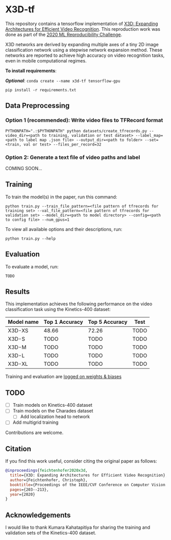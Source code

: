 # X3D-tf

This repository contains a tensorflow implementation of [X3D: Expanding Architectures for Efficient Video Recognition](https://arxiv.org/abs/2004.04730). This reproduction work was done as part of the [2020 ML Reproducibility Challenge](https://paperswithcode.com/rc2020).

X3D networks are derived by expanding multiple axes of a tiny 2D image classification network using a stepwise network expansion method.
These networks are reported to achieve high accuracy on video recognition tasks, even in mobile computational regimes.

**To install requirements**:

***Optional***: ```conda create --name x3d-tf tensorflow-gpu```

```setup
pip install -r requirements.txt
```
## Data Preprocessing
### Option 1 (recommended): Write video files to TFRecord format
```create tfrecord
PYTHONPATH=".:$PYTHONPATH" python datasets/create_tfrecords.py --video_dir=<path to training, validation or test dataset> --label_map=<path to label map .json file> --output_dir=<path to folder> --set=<train, val or test> --files_per_record=32
```
### Option 2: Generate a text file of video paths and label
COMING SOON...

## Training

To train the model(s) in the paper, run this command:

```train
python train.py --train_file_pattern=<file pattern of tfrecords for training set> --val_file_pattern=<file pattern of tfrecords for validation set> --model_dir=<path to model directory> --config=<path to config file> --num_gpus=1
```

To view all available options and their descriptions, run:

```help
python train.py --help
```

## Evaluation

To evaluate a model, run:

```eval
TODO
```

## Results

This implementation achieves the following performance on the video classification task using the Kinetics-400 dataset:

| Model name         | Top 1 Accuracy  | Top 5 Accuracy |  Test  |
| ------------------ |---------------- | -------------- |  ----  |
| X3D-XS             |    48.66        |     72.26      |  TODO  |
| X3D-S              |     TODO        |      TODO      |  TODO  |
| X3D-M              |     TODO        |      TODO      |  TODO  |
| X3D-L              |     TODO        |      TODO      |  TODO  |
| X3D-XL             |     TODO        |      TODO      |  TODO  |

Training and evaluation are [logged on weights & biases](https://wandb.ai/franklinogidi/X3D-tf)

## TODO

- [ ] Train models on Kinetics-400 dataset
- [ ] Train models on the Charades dataset
  - [ ] Add localization head to network
- [ ] Add multigrid training

Contributions are welcome.

## Citation

If you find this work useful, consider citing the original paper as follows:

```BibTeX
@inproceedings{feichtenhofer2020x3d,
  title={X3D: Expanding Architectures for Efficient Video Recognition},
  author={Feichtenhofer, Christoph},
  booktitle={Proceedings of the IEEE/CVF Conference on Computer Vision and Pattern Recognition},
  pages={203--213},
  year={2020}
}
```

## Acknowledgements

I would like to thank Kumara Kahatapitiya for sharing the training and validation sets of the Kinetics-400 dataset.
